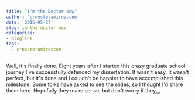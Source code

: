 ```yaml
---
title: "I'm the Doctor Now"
author: 'ernestoramirez.com'
date: '2016-05-27'
slug: im-the-doctor-now
categories:
- bloglink
tags:
  - ernestoramirezcom
---
```


Well, it's finally done. Eight years after I started this crazy graduate school journey I've successfully defended my dissertation. It wasn't easy, it wasn't perfect, but it's done and I couldn't be happier to have accomplished this milestone. Some folks have asked to see the slides, so I thought I'd share them here. Hopefully they make sense, but don't worry if they[... <i class="fas fa-external-link-alt"></i>](http://ernestoramirez.com/post/2016/05/27/im-the-doctor-now/)

